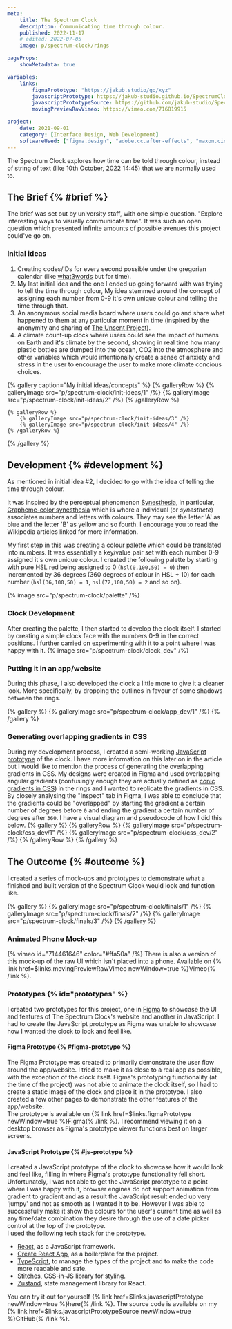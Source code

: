 ```yaml
---
meta:
    title: The Spectrum Clock
    description: Communicating time through colour.
    published: 2022-11-17
    # edited: 2022-07-05
    image: p/spectrum-clock/rings

pageProps:
    showMetadata: true

variables:
    links:
        figmaPrototype: "https://jakub.studio/go/xyz"
        javascriptPrototype: https://jakub-studio.github.io/SpectrumClock/build/
        javascriptPrototypeSource: https://github.com/jakub-studio/SpectrumClock
        movingPreviewRawVimeo: https://vimeo.com/716819915

project:
    date: 2021-09-01
    category: [Interface Design, Web Development]
    softwareUsed: ["figma.design", "adobe.cc.after-effects", "maxon.cinema4d", "maxon.redshift"]
---
```

The Spectrum Clock explores how time can be told through colour, instead of string of text (like 10th October, 2022 14:45) that we are normally used to.

## The Brief {% #brief %}
The brief was set out by university staff, with one simple question. "Explore interesting ways to visually communicate time". It was such an open question which presented infinite amounts of possible avenues this project could've go on.

### Initial ideas
1. Creating codes/IDs for every second possible under the gregorian calendar (like [what3words](https://what3words.com/) but for time).
2. My last initial idea and the one I ended up going forward with was trying to tell the time through colour,  My idea stemmed around the concept of assigning each number from 0-9 it's own unique colour and telling the time through that.
3. An anonymous social media board where users could go and share what happened to them at any particular moment in time (inspired by the anonymity and sharing of [The Unsent Project](https://theunsentproject.com/)).
4. A climate count-up clock where users could see the impact of humans on Earth and it's climate by the second, showing in real time how many plastic bottles are dumped into the ocean, CO2 into the atmosphere and other variables which would intentionally create a sense of anxiety and stress in the user to encourage the user to make more climate concious choices.

{% gallery caption="My initial ideas/concepts" %}
    {% galleryRow %}
        {% galleryImage src="p/spectrum-clock/init-ideas/1" /%}
        {% galleryImage src="p/spectrum-clock/init-ideas/2" /%}
    {% /galleryRow %}

    {% galleryRow %}
        {% galleryImage src="p/spectrum-clock/init-ideas/3" /%}
        {% galleryImage src="p/spectrum-clock/init-ideas/4" /%}
    {% /galleryRow %}
{% /gallery %}

## Development {% #development %}
As mentioned in initial idea #2, I decided to go with the idea of telling the time through colour.

It was inspired by the perceptual phenomenon [Synesthesia](https://en.wikipedia.org/wiki/Synesthesia), in particular, [Grapheme-color synesthesia](https://en.wikipedia.org/wiki/Grapheme%E2%80%93color_synesthesia) which is where a individual (or *synesthete*) associates numbers and letters with colours. They may see the letter 'A' as blue and the letter 'B' as yellow and so fourth. I encourage you to read the Wikipedia articles linked for more information.

My first step in this was creating a colour palette which could be translated into numbers. It was essentially a key/value pair set with each number 0-9 assigned it's own unique colour. I created the following palette by starting with pure HSL red being assigned to 0 (`hsl(0,100,50) = 0`) then incremented by 36 degrees (360 degrees of colour in HSL &#247; 10) for each number (`hsl(36,100,50) = 1`, `hsl(72,100,50) = 2` and so on).

{% image src="p/spectrum-clock/palette" /%}

### Clock Development
After creating the palette, I then started to develop the clock itself. I started by creating a simple clock face with the numbers 0-9 in the correct positions.
I further carried on experimenting with it to a point where I was happy with it.
{% image src="p/spectrum-clock/clock_dev" /%}

### Putting it in an app/website
During this phase, I also developed the clock a little more to give it a cleaner look. More specifically, by dropping the outlines in favour of some shadows between the rings.

{% gallery %}
    {% galleryImage src="p/spectrum-clock/app_dev/1" /%}
{% /gallery %}
### Generating overlapping gradients in CSS
During my development process, I created a semi-working [JavaScript prototype](#js-prototype) of the clock. I have more information on this later on in the article but I would like to mention the process of generating the overlapping gradients in CSS. My designs were created in Figma and used overlapping angular gradients (confusingly enough they are actually defined as [conic gradients in CSS](https://developer.mozilla.org/en-US/docs/Web/CSS/gradient/conic-gradient)) in the rings and I wanted to replicate the gradients in CSS. By closely analysing the "Inspect" tab in Figma, I was able to conclude that the gradients could be "overlapped" by starting the gradient a certain number of degrees before `0` and ending the gradient a certain number of degrees after `360`. I have a visual diagram and pseudocode of how I did this below.
{% gallery %}
    {% galleryRow %}
        {% galleryImage src="p/spectrum-clock/css_dev/1" /%}
        {% galleryImage src="p/spectrum-clock/css_dev/2" /%}
    {% /galleryRow %}
{% /gallery %}

## The Outcome {% #outcome %}
I created a series of mock-ups and prototypes to demonstrate what a finished and built version of the Spectrum Clock would look and function like.

{% gallery %}
    {% galleryImage src="p/spectrum-clock/finals/1" /%}
    {% galleryImage src="p/spectrum-clock/finals/2" /%}
    {% galleryImage src="p/spectrum-clock/finals/3" /%}
{% /gallery %}

### Animated Phone Mock-up
{% vimeo id="714461646" color="#ffa50a" /%}
There is also a version of this mock-up of the raw UI which isn't placed into a phone. Available on {% link href=$links.movingPreviewRawVimeo newWindow=true %}Vimeo{% /link %}.

### Prototypes {% id="prototypes" %}
I created two prototypes for this project, one in [Figma](https://www.figma.com/) to showcase the UI and features of The Spectrum Clock's website and another in JavaScript. I had to create the JavaScript prototype as Figma was unable to showcase how I wanted the clock to look and feel like.

#### Figma Prototype {% #figma-prototype %}
The Figma Prototype was created to primarily demonstrate the user flow around the app/website. I tried to make it as close to a real app as possible, with the exception of the clock itself. Figma's prototyping functionality (at the time of the project) was not able to animate the clock itself, so I had to create a static image of the clock and place it in the prototype. I also created a few other pages to demonstrate the other features of the app/website.  
The prototype is available on {% link href=$links.figmaPrototype newWindow=true %}Figma{% /link %}. I recommend viewing it on a desktop browser as Figma's prototype viewer functions best on larger screens.

#### JavaScript Prototype {% #js-prototype %}  
I created a JavaScript prototype of the clock to showcase how it would look and feel like, filling in where Figma's prototype functionality fell short. Unfortunately, I was not able to get the JavaScript prototype to a point where I was happy with it, browser engines do not support animation from gradient to gradient and as a result the JavaScript result ended up very 'jumpy' and not as smooth as I wanted it to be. However I was able to successfully make it show the colours for the user's current time as well as any time/date combination they desire through the use of a date picker control at the top of the prototype.  
I used the following tech stack for the prototype.
- [React](https://reactjs.org/), as a JavaScript framework.
- [Create React App](https://create-react-app.dev/), as a boilerplate for the project.
- [TypeScript](https://www.typescriptlang.org/), to manage the types of the project and to make the code more readable and safe.
- [Stitches](https://stitches.dev/), CSS-in-JS library for styling.
- [Zustand](https://docs.pmnd.rs/zustand), state management library for React.

You can try it out for yourself {% link href=$links.javascriptPrototype newWindow=true %}here{% /link %}.
The source code is available on my {% link href=$links.javascriptPrototypeSource newWindow=true %}GitHub{% /link %}.